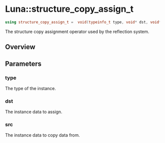 # Luna::structure_copy_assign_t

```c++
using structure_copy_assign_t =  void(typeinfo_t type, void* dst, void* src)
```

The structure copy assignment operator used by the reflection system. 

## Overview


## Parameters
### type
The type of the instance. 

### dst
The instance data to assign. 

### src
The instance data to copy data from. 

